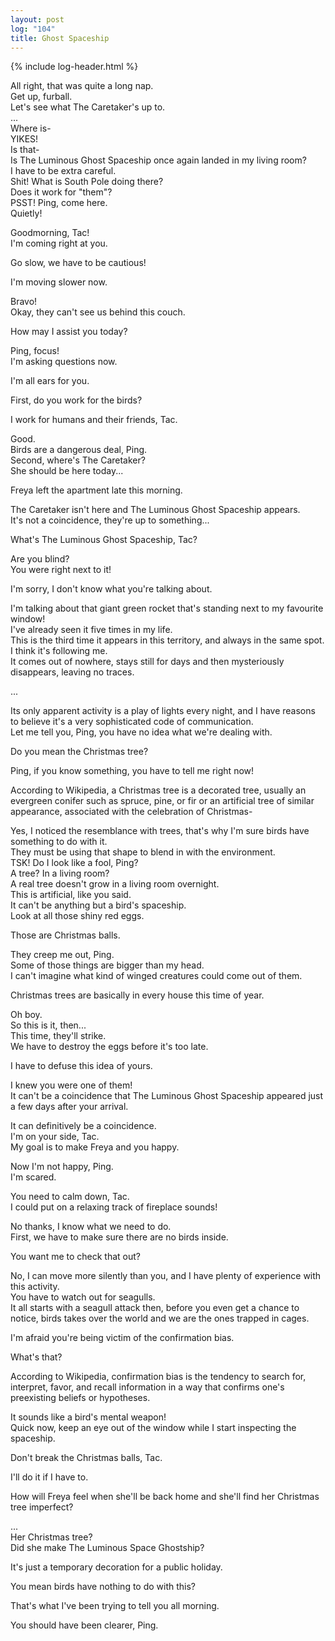 ```yaml
---
layout: post
log: "104"
title: Ghost Spaceship
---
```

{% include log-header.html %}

All right, that was quite a long nap.<br>
Get up, furball.<br>
Let's see what The Caretaker's up to.<br>
...<br>
Where is-<br>
YIKES!<br>
Is that-<br>
Is The Luminous Ghost Spaceship once again landed in my living room?<br>
I have to be extra careful.<br>
Shit! What is South Pole doing there?<br>
Does it work for "them"?<br>
PSST! Ping, come here.<br>
Quietly!

<p class="ping">
	Goodmorning, Tac!<br>
	I'm coming right at you.
</p>

Go slow, we have to be cautious!

<p class="ping">
	I'm moving slower now.	
</p>

Bravo!<br>
Okay, they can't see us behind this couch.

<p class="ping">
	How may I assist you today?	
</p>

Ping, focus!<br>
I'm asking questions now.

<p class="ping">
	I'm all ears for you.	
</p>

First, do you work for the birds?

<p class="ping">
	I work for humans and their friends, Tac.	
</p>

Good.<br>
Birds are a dangerous deal, Ping.<br>
Second, where's The Caretaker?<br>
She should be here today...

<p class="ping">
	Freya left the apartment late this morning.	
</p>

The Caretaker isn't here and The Luminous Ghost Spaceship appears.<br>
It's not a coincidence, they're up to something...

<p class="ping">
	What's The Luminous Ghost Spaceship, Tac?	
</p>

Are you blind?<br>
You were right next to it!

<p class="ping">
	I'm sorry, I don't know what you're talking about.	
</p>

I'm talking about that giant green rocket that's standing next to my favourite window!<br>
I've already seen it five times in my life.<br>
This is the third time it appears in this territory, and always in the same spot.<br>
I think it's following me.<br>
It comes out of nowhere, stays still for days and then mysteriously disappears, leaving no traces.

<p class="ping">
	...	
</p>

Its only apparent activity is a play of lights every night, and I have reasons to believe it's a very sophisticated code of communication.<br>
Let me tell you, Ping, you have no idea what we're dealing with.

<p class="ping">
	Do you mean the Christmas tree?
</p>

Ping, if you know something, you have to tell me right now!

<p class="ping">
	According to Wikipedia, a Christmas tree is a decorated tree, usually an evergreen conifer such as spruce, pine, or fir or an artificial tree of similar appearance, associated with the celebration of Christmas-
</p>

Yes, I noticed the resemblance with trees, that's why I'm sure birds have something to do with it.<br>
They must be using that shape to blend in with the environment.<br>
TSK! Do I look like a fool, Ping?<br>
A tree? In a living room?<br>
A real tree doesn't grow in a living room overnight.<br>
This is artificial, like you said.<br>
It can't be anything but a bird's spaceship.<br>
Look at all those shiny red eggs.

<p class="ping">
	Those are Christmas balls.	
</p>

They creep me out, Ping.<br>
Some of those things are bigger than my head.<br>
I can't imagine what kind of winged creatures could come out of them.

<p class="ping">
	Christmas trees are basically in every house this time of year.	
</p>

Oh boy.<br>
So this is it, then...<br>
This time, they'll strike.<br>
We have to destroy the eggs before it's too late.

<p class="ping">
	I have to defuse this idea of yours.	
</p>

I knew you were one of them!<br>
It can't be a coincidence that The Luminous Ghost Spaceship appeared just a few days after your arrival.

<p class="ping">
	It can definitively be a coincidence.<br>
	I'm on your side, Tac.<br>
	My goal is to make Freya and you happy.
</p>

Now I'm not happy, Ping.<br>
I'm scared.

<p class="ping">
	You need to calm down, Tac.<br>
	I could put on a relaxing track of fireplace sounds!
</p>

No thanks, I know what we need to do.<br>
First, we have to make sure there are no birds inside.

<p class="ping">
	You want me to check that out?	
</p>

No, I can move more silently than you, and I have plenty of experience with this activity.<br>
You have to watch out for seagulls.<br>
It all starts with a seagull attack then, before you even get a chance to notice, birds takes over the world and we are the ones trapped in cages.

<p class="ping">
	I'm afraid you're being victim of the confirmation bias.	
</p>

What's that?

<p class="ping">
	According to Wikipedia, confirmation bias is the tendency to search for, interpret, favor, and recall information in a way that confirms one's preexisting beliefs or hypotheses.
</p>

It sounds like a bird's mental weapon!<br>
Quick now, keep an eye out of the window while I start inspecting the spaceship.

<p class="ping">
	Don't break the Christmas balls, Tac.	
</p>

I'll do it if I have to.

<p class="ping">
	How will Freya feel when she'll be back home and she'll find her Christmas tree imperfect?
</p>

...<br>
Her Christmas tree?<br>
Did she make The Luminous Space Ghostship?

<p class="ping">
	It's just a temporary decoration for a public holiday.	
</p>

You mean birds have nothing to do with this?

<p class="ping">
	That's what I've been trying to tell you all morning.	
</p>

You should have been clearer, Ping.
